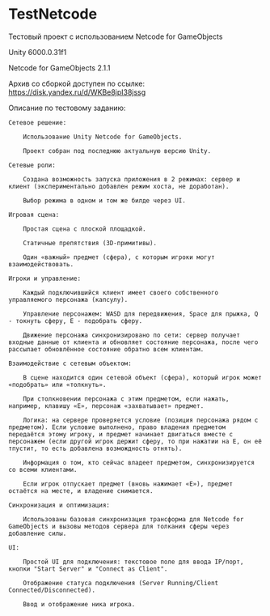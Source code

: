 # TestNetcode

Тестовый проект с использованием Netcode for GameObjects
 
Unity 6000.0.31f1

Netcode for GameObjects 2.1.1

Архив со сборкой доступен по ссылке: https://disk.yandex.ru/d/WKBe8jpI38jssg


Описание по тестовому заданию:

    Сетевое решение:

        Использование Unity Netcode for GameObjects.

        Проект собран под последнюю актуальную версию Unity.

    Сетевые роли:

        Создана возможность запуска приложения в 2 режимах: сервер и клиент (экспериментально добавлен режим хоста, не доработан).

        Выбор режима в одном и том же билде через UI.

    Игровая сцена:

        Простая сцена с плоской площадкой.

        Статичные препятствия (3D-примитивы).

        Один «важный» предмет (сфера), с которым игроки могут взаимодействовать.

    Игроки и управление:

        Каждый подключившийся клиент имеет своего собственного управляемого персонажа (капсулу).

        Управление персонажем: WASD для передвижения, Space для прыжка, Q - токнуть сферу, E - подобрать сферу.

        Движение персонажа синхронизировано по сети: сервер получает входные данные от клиента и обновляет состояние персонажа, после чего рассылает обновлённое состояние обратно всем клиентам.

    Взаимодействие с сетевым объектом:

        В сцене находится один сетевой объект (сфера), который игрок может «подобрать» или «толкнуть».

        При столкновении персонажа с этим предметом, если нажать, например, клавишу «E», персонаж «захватывает» предмет.

        Логика: на сервере проверяется условие (позиция персонажа рядом с предметом). Если условие выполнено, право владения предметом передаётся этому игроку, и предмет начинает двигаться вместе с персонажем (если другой игрок держит сферу, то при нажатии на E, он её тпустит, то есть добавлена возмождность отнять).

        Информация о том, кто сейчас владеет предметом, синхронизируется со всеми клиентами.

        Если игрок отпускает предмет (вновь нажимает «E»), предмет остаётся на месте, и владение снимается.

    Синхронизация и оптимизация:

        Использованы базовая синхронизация трансформа для Netcode for GameObjects и вызовы методов сервера для толкания сферы через добавление силы.

    UI:

        Простой UI для подключения: текстовое поле для ввода IP/порт, кнопки "Start Server" и "Connect as Client".

        Отображение статуса подключения (Server Running/Client Connected/Disconnected).

        Ввод и отображение ника игрока.
